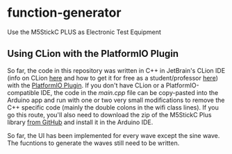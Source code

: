 # function-generator
Use the M5StickC PLUS as Electronic Test Equipment

## Using CLion with the PlatformIO Plugin

So far, the code in this repository was written in C++ in JetBrain's CLion IDE (info on CLion [here](https://www.jetbrains.com/clion/) and how to get it for free as a student/professor [here](https://www.jetbrains.com/community/education/#students)) with the [PlatformIO Plugin](https://plugins.jetbrains.com/plugin/13922-platformio-for-clion).  If you don't have CLion or a PlatformIO-compatible IDE, the code in the *main.cpp* file can be copy-pasted into the Arduino app and run with one or two very small modifications to remove the C++ specific code (mainly the double colons in the wifi class lines).  If you go this route, you'll also need to download the zip of the M5StickC Plus library [from GitHub](https://github.com/m5stack/M5StickC-Plus) and install it in the Arduino IDE.

So far, the UI has been implemented for every wave except the sine wave.  The fucntions to generate the waves still need to be written.
